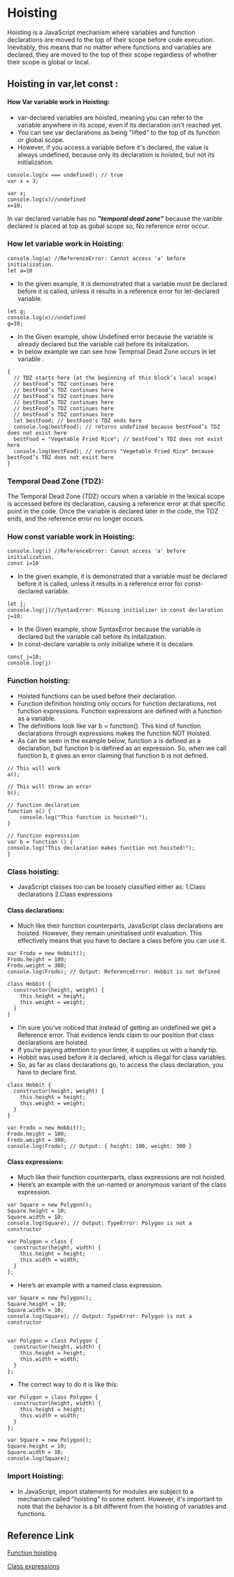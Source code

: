 # Hoisting

Hoisting is a JavaScript mechanism where variables and function declarations are moved to the top of their scope before code execution. Inevitably, this means that no matter where functions and variables are declared, they are moved to the top of their scope regardless of whether their scope is global or local.

## Hoisting in var,let const :

#### How Var variable work in  Hoisting:
* var-declared variables are hoisted, meaning you can refer to the variable anywhere in its scope, even if its declaration isn't reached yet.
* You can see var declarations as being "lifted" to the top of its function or global scope.
* However, if you access a variable before it's declared, the value is always undefined, because only its declaration is hoisted, but not its initialization.

```
console.log(x === undefined); // true
var x = 3;
```
```
var x;
console.log(x)//undefined
x=10;
```
In var declared variable has no ***"temporal dead zone"*** because the varible declared is placed at top as gobal scope so, No reference error occur.

### How let variable work in  Hoisting:

```
console.log(a) //ReferenceError: Cannot access 'a' before initialization.
let a=10
```

* In the given example, it is demonstrated that a variable must be declared before it is called, unless it results in a reference error for let-declared variable.

```
let g;
console.log(x)//undefined
g=10;
```
* In the Given example, show Undefined error because the variable is already declared but the variable call before its initalization.
* In below example we can see how Temproal Dead Zone occurs in let variable .

```
{
  // TDZ starts here (at the beginning of this block’s local scope)
  // bestFood’s TDZ continues here
  // bestFood’s TDZ continues here
  // bestFood’s TDZ continues here
  // bestFood’s TDZ continues here
  // bestFood’s TDZ continues here
  // bestFood’s TDZ continues here
  let bestFood; // bestFood’s TDZ ends here
  console.log(bestFood); // returns undefined because bestFood’s TDZ does not exist here
  bestFood = "Vegetable Fried Rice"; // bestFood’s TDZ does not exist here
  console.log(bestFood); // returns "Vegetable Fried Rice" because bestFood’s TDZ does not exist here
}
```

### Temporal Dead Zone (TDZ):

The Temporal Dead Zone (TDZ) occurs when a variable in the lexical scope is accessed before its declaration, causing a reference error at that specific point in the code. Once the variable is declared later in the code, the TDZ ends, and the reference error no longer occurs.


### How const variable work in  Hoisting:

```
console.log(i) //ReferenceError: Cannot access 'a' before initialization.
const i=10
```
* In the given example, it is demonstrated that a variable must be declared before it is called, unless it results in a reference error for const-declared variable.


```
let j;
console.log(j)//SyntaxError: Missing initializer in const declaration
j=10;
```
* In the Given example, show  SyntaxError because the variable is  declared but the variable call before its initalization.
* In const-declare variable is only initialize where it is decalare.
```
const j=10;
console.log(j)
```

### Function hoisting:
* Hoisted functions can be used before their declaration.
* Function definition hoisting only occurs for function declarations, not function expressions. Function expressions are defined with a function as a variable.
* The definitions look like var b = function(). This kind of function declarations through expressions makes the function NOT Hoisted.
* As can be seen in the example below, function a is defined as a declaration, but function b is defined as an expression. So, when we call function b, it gives an error claiming that function b is not defined.
```
// This will work
a();

// This will throw an error
b();

// function declaration
function a() {
    console.log("This function is hoisted!");
}

// function expresssion
var b = function () {
console.log("This declaration makes function not hoisted!");
}
```
### Class hoisting:

* JavaScript classes too can be loosely classified either as:
1.Class declarations
2.Class expressions

#### Class declarations:
* Much like their function counterparts, JavaScript class declarations are hoisted. However, they remain uninitialised until evaluation. This effectively means that you have to declare a class before you can use it.
```
var Frodo = new Hobbit();
Frodo.height = 100;
Frodo.weight = 300;
console.log(Frodo); // Output: ReferenceError: Hobbit is not defined

class Hobbit {
  constructor(height, weight) {
    this.height = height;
    this.weight = weight;
  }
}
```
* I’m sure you’ve noticed that instead of getting an undefined we get a Reference error. That evidence lends claim to our position that class declarations are hoisted.
* If you’re paying attention to your linter, it supplies us with a handy tip.
* Hobbit was used before it is declared, which is illegal for class variables.
* So, as far as class declarations go, to access the class declaration, you have to declare first.

```
class Hobbit {
  constructor(height, weight) {
    this.height = height;
    this.weight = weight;
  }
}

var Frodo = new Hobbit();
Frodo.height = 100;
Frodo.weight = 300;
console.log(Frodo); // Output: { height: 100, weight: 300 }
```
#### Class expressions:
* Much like their function counterparts, class expressions are not hoisted.
* Here’s an example with the un-named or anonymous variant of the class expression.
```
var Square = new Polygon();
Square.height = 10;
Square.width = 10;
console.log(Square); // Output: TypeError: Polygon is not a constructor

var Polygon = class {
  constructor(height, width) {
    this.height = height;
    this.width = width;
  }
};
```
* Here’s an example with a named class expression.

```
var Square = new Polygon();
Square.height = 10;
Square.width = 10;
console.log(Square); // Output: TypeError: Polygon is not a constructor


var Polygon = class Polygon {
  constructor(height, width) {
    this.height = height;
    this.width = width;
  }
};
```
* The correct way to do it is like this:
```
var Polygon = class Polygon {
  constructor(height, width) {
    this.height = height;
    this.width = width;
  }
};

var Square = new Polygon();
Square.height = 10;
Square.width = 10;
console.log(Square);
```
### Import Hoisting:

* In JavaScript, import statements for modules are subject to a mechanism called "hoisting" to some extent. However, it's important to note that the behavior is a bit different from the hoisting of variables and functions.


## Reference Link

[Function hoisting](https://www.educative.io/answers/what-is-function-hoisting-in-javascript)

[Class expressions](https://www.digitalocean.com/community/tutorials/understanding-hoisting-in-javascript)








